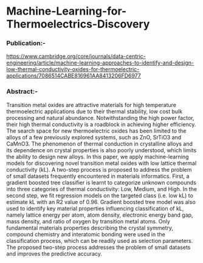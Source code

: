 # Machine-Learning-for-Thermoelectrics-Discovery

### Publication:- 
https://www.cambridge.org/core/journals/data-centric-engineering/article/machine-learning-approaches-to-identify-and-design-low-thermal-conductivity-oxides-for-thermoelectric-applications/7086514CABE816961AA8413206FD6977

### Abstract:-
Transition metal oxides are attractive materials for high temperature thermoelectric applications due to their thermal stability, low cost bulk processing and natural abundance. Notwithstanding the high power factor, their high thermal conductivity is a roadblock in achieving higher efficiency. The search space for new thermoelectric oxides has been limited to the alloys of a few previously explored systems, such as ZnO, SrTiO3 and CaMnO3. The phenomenon of thermal conduction in crystalline alloys and its dependence on crystal properties is also poorly understood, which limits the ability to design new alloys. In this paper, we apply machine-learning models for discovering novel transition metal oxides with low lattice thermal conductivity (kL). A two-step process is proposed to address the problem of small datasets frequently encountered in materials informatics. First, a gradient boosted tree classifier is learnt to categorize unknown compounds into three categories of thermal conductivity: Low, Medium, and High. In the second step, we fit regression models on the targeted class (i.e. low kL) to estimate kL with an R2 value of 0.96. Gradient boosted tree model was also used to identify key material properties influencing classification of kL, namely lattice energy per atom, atom density, electronic energy band gap, mass density, and ratio of oxygen by transition metal atoms. Only fundamental materials properties describing the crystal symmetry, compound chemistry and interatomic bonding were used in the classification process, which can be readily used as selection parameters. The proposed two-step process addresses the problem of small datasets and improves the predictive accuracy.
